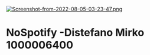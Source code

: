 
[![Screenshot-from-2022-08-05-03-23-47.png](https://i.postimg.cc/NjFPDs1K/Screenshot-from-2022-08-05-03-23-47.png)](https://postimg.cc/bZXTNjVP)

# NoSpotify -Distefano Mirko 1000006400

